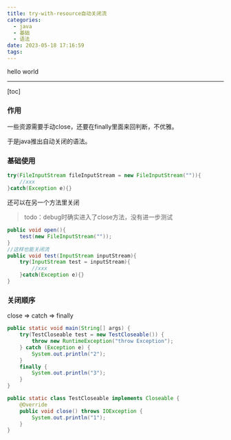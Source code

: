 ```yaml
---
title: try-with-resource自动关闭流
categories:
  - java
  - 基础
  - 语法
date: 2023-05-18 17:16:59
tags:
---
```


hello world

---

[toc]

### 作用

一些资源需要手动close，还要在finally里面来回判断，不优雅。

于是java推出自动关闭的语法。

### 基础使用

```java
try(FileInputStream fileInputStream = new FileInputStream("")){
    //xxx
}catch(Exception e){}
```

还可以在另一个方法里关闭

> todo：debug时确实进入了close方法，没有进一步测试

```java
public void open(){
	test(new FileInputStream(""));   
}
//这样也能关闭流
public void test(InputStream inputStream){
	try(InputStream test = inputStream){
	    //xxx
	}catch(Exception e){}
}
```

### 关闭顺序

close => catch => finally

```java
public static void main(String[] args) {
    try(TestCloseable test = new TestCloseable()) {
        throw new RuntimeException("throw Exception");
    } catch (Exception e) {
        System.out.println("2");
    }
    finally {
        System.out.println("3");
    }
}

public static class TestCloseable implements Closeable {
    @Override
    public void close() throws IOException {
        System.out.println("1");
    }
}
```

